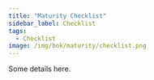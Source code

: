 ```yaml
---
title: "Maturity Checklist"
sidebar_label: Checklist
tags:
  - Checklist
image: /img/bok/maturity/checklist.png
---
```


Some details here.

<ChecklistSummary />